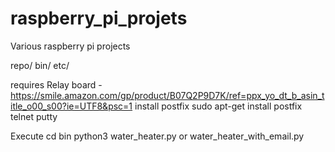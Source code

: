 # raspberry_pi_projets
Various raspberry pi projects

repo/
  bin/
  etc/
  
 
requires
    Relay board -
    https://smile.amazon.com/gp/product/B07Q2P9D7K/ref=ppx_yo_dt_b_asin_title_o00_s00?ie=UTF8&psc=1
    install postfix
    sudo apt-get install postfix telnet putty

Execute
  cd bin
  python3 water_heater.py
  or 
  water_heater_with_email.py
